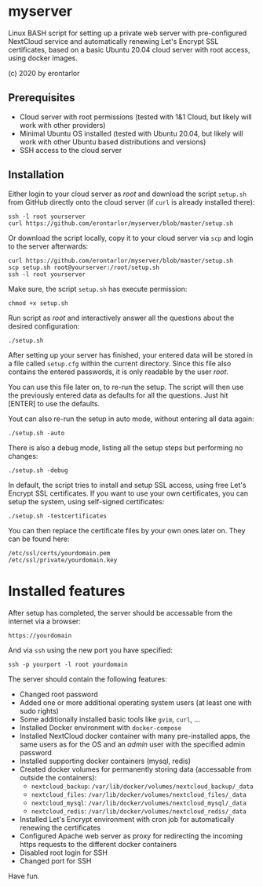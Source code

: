 # myserver
Linux BASH script for setting up a private web server with pre-configured NextCloud service and automatically renewing Let's Encrypt SSL certificates, based on a basic Ubuntu 20.04 cloud server with root access, using docker images.

(c) 2020 by erontarlor

## Prerequisites
- Cloud server with root permissions (tested with 1&1 Cloud, but likely will work with other providers)
- Minimal Ubuntu OS installed (tested with Ubuntu 20.04, but likely will work with other Ubuntu based distributions and versions)
- SSH access to the cloud server

## Installation
Either login to your cloud server as *root* and download the script `setup.sh` from GitHub directly onto the cloud server (if `curl` is already installed there):

    ssh -l root yourserver
    curl https://github.com/erontarlor/myserver/blob/master/setup.sh

Or download the script locally, copy it to your cloud server via `scp` and login to the server afterwards:

    curl https://github.com/erontarlor/myserver/blob/master/setup.sh
    scp setup.sh root@yourserver:/root/setup.sh
    ssh -l root yourserver

Make sure, the script `setup.sh` has execute permission:

    chmod +x setup.sh

Run script as *root* and interactively answer all the questions about the desired configuration:

    ./setup.sh

After setting up your server has finished, your entered data will be stored in a file called `setup.cfg` within the current directory. Since this file also contains the entered passwords, it is only readable by the user *root*.

You can use this file later on, to re-run the setup. The script will then use the previously entered data as defaults for all the questions. Just hit \[ENTER\] to use the defaults.

Yout can also re-run the setup in auto mode, without entering all data again:

    ./setup.sh -auto

There is also a debug mode, listing all the setup steps but performing no changes:

    ./setup.sh -debug

In default, the script tries to install and setup SSL access, using free Let's Encrypt SSL certificates. If you want to use your own certificates, you can setup the system, using self-signed certificates:

    ./setup.sh -testcertificates

You can then replace the certificate files by your own ones later on. They can be found here:

    /etc/ssl/certs/yourdomain.pem
    /etc/ssl/private/yourdomain.key 

# Installed features
After setup has completed, the server should be accessable from the internet via a browser:

    https://yourdomain

And via `ssh` using the new port you have specified:

    ssh -p yourport -l root yourdomain

The server should contain the following features:
- Changed root password
- Added one or more additional operating system users (at least one with sudo rights)
- Some additionally installed basic tools like `gvim`, `curl`, ...
- Installed Docker environment with `docker-compose`
- Installed NextCloud docker container with many pre-installed apps, the same users as for the OS and an *admin* user with the specified admin password
- Installed supporting docker containers (mysql, redis)
- Created docker volumes for permanently storing data (accessable from outside the containers):
    - `nextcloud_backup`: `/var/lib/docker/volumes/nextcloud_backup/_data`
    - `nextcloud_files`: `/var/lib/docker/volumes/nextcloud_files/_data`
    - `nextcloud_mysql`: `/var/lib/docker/volumes/nextcloud_mysql/_data`
    - `nextcloud_redis`: `/var/lib/docker/volumes/nextcloud_redis/_data`
- Installed Let's Encrypt environment with cron job for automatically renewing the certificates
- Configured Apache web server as proxy for redirecting the incoming https requests to the different docker containers
- Disabled root login for SSH
- Changed port for SSH


Have fun.
